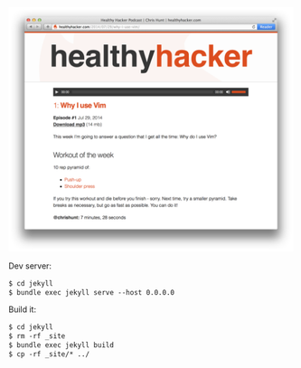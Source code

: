 [![](img/screenshot.png)](http://www.healthyhacker.com)

Dev server:

```
$ cd jekyll
$ bundle exec jekyll serve --host 0.0.0.0
```

Build it:

```
$ cd jekyll
$ rm -rf _site
$ bundle exec jekyll build
$ cp -rf _site/* ../
```
